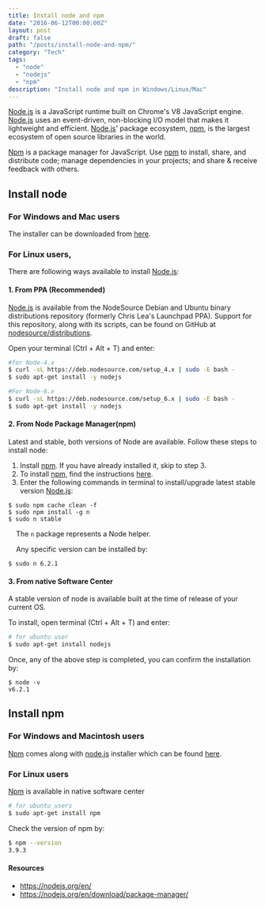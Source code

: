 ```yaml
---
title: Install node and npm
date: "2016-06-12T00:00:00Z"
layout: post
draft: false
path: "/posts/install-node-and-npm/"
category: "Tech"
tags:
  - "node"
  - "nodejs"
  - "npm"
description: "Install node and npm in Windows/Linux/Mac"
---
```


<a href="https://nodejs.org/" target="_blank">Node.js</a> is a JavaScript runtime built on Chrome's V8 JavaScript engine. <a href="https://nodejs.org/" target="_blank">Node.js</a> uses an event-driven, non-blocking I/O model that makes it lightweight and efficient. <a href="https://nodejs.org/" target="_blank">Node.js</a>' package ecosystem, <a href="https://www.npmjs.com/" target="_blank">npm</a>, is the largest ecosystem of open source libraries in the world.

<a href="https://www.npmjs.com/" target="_blank">Npm</a> is a package manager for JavaScript. Use <a href="https://www.npmjs.com/" target="_blank">npm</a> to install, share, and distribute code; manage dependencies in your projects; and share & receive feedback with others.

## Install node

### For Windows and Mac users

The installer  can be downloaded from <a href="https://nodejs.org/en/download/" target="_blank">here</a>.

### For Linux users,

There are following ways available to install <a href="https://nodejs.org/" target="_blank">Node.js</a>:

#### 1. From PPA (Recommended)

<a href="https://nodejs.org/" target="_blank">Node.js</a> is available from the NodeSource Debian and Ubuntu binary distributions repository (formerly Chris Lea's Launchpad PPA). Support for this repository, along with its scripts, can be found on GitHub at <a href="https://github.com/nodesource/distributions" target="_blank">nodesource/distributions</a>.

Open your terminal (Ctrl + Alt + T) and enter:

```bash
#for Node-4.x
$ curl -sL https://deb.nodesource.com/setup_4.x | sudo -E bash -
$ sudo apt-get install -y nodejs

#For Node-6.x
$ curl -sL https://deb.nodesource.com/setup_6.x | sudo -E bash -
$ sudo apt-get install -y nodejs
```

#### 2. From Node Package Manager(npm)

Latest and stable, both versions of Node are available.
Follow these steps to install node:

1. Install <a href="https://www.npmjs.com/" target="_blank">npm</a>. If you have already installed it, skip to step 3.
2. To install <a href="https://www.npmjs.com/" target="_blank">npm</a>, find the instructions <a href="{{site.baseurl}}/install/npm/linux/ubuntu/windows/setup/2016/06/10/install-npm/" target="\_blank">here</a>.
3. Enter the following commands in terminal to install/upgrade latest stable version <a href="https://nodejs.org/" target="_blank">Node.js</a>:

```shell
$ sudo npm cache clean -f
$ sudo npm install -g n
$ sudo n stable
```

&nbsp;&nbsp;&nbsp;&nbsp;The `n` package represents a Node helper.

&nbsp;&nbsp;&nbsp;&nbsp;Any specific version can be installed by:

```shell
$ sudo n 6.2.1
```

#### 3. From native Software Center

A stable version of node is available built at the time of release of your current OS.

To install, open terminal (Ctrl + Alt + T) and enter:

```bash
# for ubuntu user
$ sudo apt-get install nodejs
```


Once, any of the above step is completed, you can confirm the installation by:

```shell
$ node -v
v6.2.1
```

## Install npm

### For Windows and Macintosh users

<a href="https://www.npmjs.com/" target="_blank">Npm</a> comes along with <a href="https://nodejs.org/" target="_blank">node.js</a> installer which can be found <a href="https://nodejs.org/en/download/" target="_blank">here</a>.

### For Linux users

<a href="https://www.npmjs.com/" target="_blank">Npm</a> is available in native software center

```bash
# for ubuntu users
$ sudo apt-get install npm
```

Check the version of npm by:

```bash
$ npm --version
3.9.3
```

#### Resources
* <a href="https://nodejs.org/en/" target="_blank">https://nodejs.org/en/</a>
* <a href="https://nodejs.org/en/download/package-manager/" target="_blank">https://nodejs.org/en/download/package-manager/</a>
